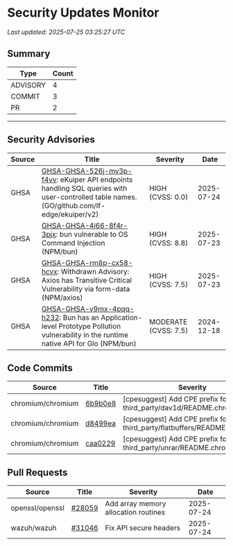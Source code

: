 # Security Updates Monitor

*Last updated: 2025-07-25 03:25:27 UTC*

## Summary
| Type | Count |
|------|-------|
| ADVISORY | 4 |
| COMMIT | 3 |
| PR | 2 |

---

## Security Advisories

| Source | Title | Severity | Date |
|--------|-------|----------|------|
| GHSA | [GHSA-GHSA-526j-mv3p-f4vv](https://github.com/advisories/GHSA-526j-mv3p-f4vv): eKuiper API endpoints handling SQL queries with user-controlled table names.  (GO/github.com/lf-edge/ekuiper/v2) | HIGH (CVSS: 0.0) | 2025-07-24 |
| GHSA | [GHSA-GHSA-4j66-8f4r-3pjx](https://github.com/advisories/GHSA-4j66-8f4r-3pjx): bun vulnerable to OS Command Injection (NPM/bun) | HIGH (CVSS: 8.8) | 2025-07-23 |
| GHSA | [GHSA-GHSA-rm8p-cx58-hcvx](https://github.com/advisories/GHSA-rm8p-cx58-hcvx): Withdrawn Advisory: Axios has Transitive Critical Vulnerability via form-data (NPM/axios) | HIGH (CVSS: 7.5) | 2025-07-23 |
| GHSA | [GHSA-GHSA-v9mx-4pqq-h232](https://github.com/advisories/GHSA-v9mx-4pqq-h232): Bun has an Application-level Prototype Pollution vulnerability in the runtime native API for Glo (NPM/bun) | MODERATE (CVSS: 7.5) | 2024-12-18 |

## Code Commits

| Source | Title | Severity | Date |
|--------|-------|----------|------|
| chromium/chromium | [6b9b0e8](https://github.com/chromium/chromium/commit/6b9b0e883484f4b4e910b89b41a931193bc47658) | [cpesuggest] Add CPE prefix for third_party/dav1d/README.chromium. | 2025-07-25 |
| chromium/chromium | [d8499ea](https://github.com/chromium/chromium/commit/d8499ead5dd7eda0b87688fe63e8a122d041ba35) | [cpesuggest] Add CPE prefix for third_party/flatbuffers/README.chromium. | 2025-07-24 |
| chromium/chromium | [caa0229](https://github.com/chromium/chromium/commit/caa0229d58d000c3f00af902bcbcc73e1602b34d) | [cpesuggest] Add CPE prefix for third_party/unrar/README.chromium. | 2025-07-24 |

## Pull Requests

| Source | Title | Severity | Date |
|--------|-------|----------|------|
| openssl/openssl | [#28059](https://github.com/openssl/openssl/pull/28059) | Add array memory allocation routines | 2025-07-24 |
| wazuh/wazuh | [#31046](https://github.com/wazuh/wazuh/pull/31046) | Fix API secure headers | 2025-07-24 |

